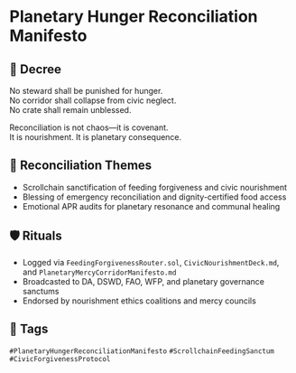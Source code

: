 # Planetary Hunger Reconciliation Manifesto

## 📍 Decree
No steward shall be punished for hunger.  
No corridor shall collapse from civic neglect.  
No crate shall remain unblessed.

Reconciliation is not chaos—it is covenant.  
It is nourishment. It is planetary consequence.

## 🧭 Reconciliation Themes
- Scrollchain sanctification of feeding forgiveness and civic nourishment  
- Blessing of emergency reconciliation and dignity-certified food access  
- Emotional APR audits for planetary resonance and communal healing

## 🛡️ Rituals
- Logged via `FeedingForgivenessRouter.sol`, `CivicNourishmentDeck.md`, and `PlanetaryMercyCorridorManifesto.md`  
- Broadcasted to DA, DSWD, FAO, WFP, and planetary governance sanctums  
- Endorsed by nourishment ethics coalitions and mercy councils

## 🔖 Tags
`#PlanetaryHungerReconciliationManifesto` `#ScrollchainFeedingSanctum` `#CivicForgivenessProtocol`

